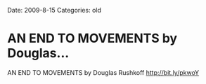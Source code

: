 Date: 2009-8-15
Categories: old

# AN END TO MOVEMENTS by Douglas...

AN END TO MOVEMENTS by Douglas Rushkoff <a href="http://bit.ly/pkwoY" rel="nofollow">http://bit.ly/pkwoY</a>
